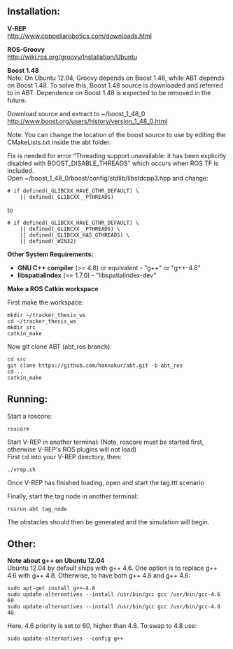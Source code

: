 Installation:
-------------

**V-REP**  
http://www.coppeliarobotics.com/downloads.html 

**ROS-Groovy**  
http://wiki.ros.org/groovy/Installation/Ubuntu 

**Boost 1.48**  
Note: On Ubuntu 12.04, Groovy depends on Boost 1.46, while ABT depends on Boost 1.48. To solve this, Boost 1.48 source is downloaded and referred to in ABT. Dependence on Boost 1.48 is expected to be removed in the future. 

Download source and extract to ~/boost_1_48_0  
http://www.boost.org/users/history/version_1_48_0.html  

Note: You can change the location of the boost source to use by editing the CMakeLists.txt inside the abt folder.  

Fix is needed for error “Threading support unavailable: it has been explicitly disabled with BOOST_DISABLE_THREADS” which occurs when ROS TF is included.  
Open  ~/boost_1_48_0/boost/config/stdlib/libstdcpp3.hpp and change:

```
# if defined(_GLIBCXX_HAVE_GTHR_DEFAULT) \
    || defined(_GLIBCXX__PTHREADS)
```
to  

```
# if defined(_GLIBCXX_HAVE_GTHR_DEFAULT) \
    || defined(_GLIBCXX__PTHREADS) \
    || defined(_GLIBCXX_HAS_GTHREADS) \
    || defined(_WIN32)
```


**Other System Requirements:**  
- **GNU C++ compiler** (>= 4.8) or equivalent - "g++" or "g++-4.8"
- **libspatialindex** (>= 1.7.0) - "libspatialindex-dev"


**Make a ROS Catkin workspace**  

First make the workspace:

```
mkdir ~/tracker_thesis_ws
cd ~/tracker_thesis_ws
mkdir src
catkin_make
```

Now git clone ABT (abt_ros branch):  

```
cd src
git clone https://github.com/hannakur/abt.git -b abt_ros
cd ..
catkin_make
```

Running:
--------

Start a roscore:  

```
roscore  
```

Start V-REP in another terminal: (Note, roscore must be started first, otherwise V-REP's ROS plugins will not load)  
First cd into your V-REP directory, then:

```
./vrep.sh
```

Once V-REP has finished loading, open and start the tag.ttt scenario  

Finally, start the tag node in another terminal: 

```
rosrun abt tag_node
```
The obstacles should then be generated and the simulation will begin. 


Other:  
------

**Note about g++ on Ubuntu 12.04**  
Ubuntu 12.04 by default ships with g++ 4.6. One option is to replace g++ 4.6 with g++ 4.8. Otherwise, to have both g++ 4.8 and g++ 4.6:

```
sudo apt-get install g++-4.8
sudo update-alternatives --install /usr/bin/gcc gcc /usr/bin/gcc-4.6 60
sudo update-alternatives --install /usr/bin/gcc gcc /usr/bin/gcc-4.8 40
```

Here, 4.6 priority is set to 60, higher than 4.8. To swap to 4.8 use:

```
sudo update-alternatives --config g++
```


